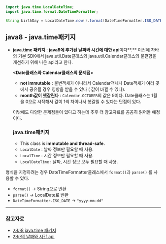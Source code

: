 
```java
import java.time.LocalDateTime;
import java.time.format.DateTimeFormatter;

String birthDay = LocalDateTime.now().format(DateTimeFormatter.ISO_DATE);

```

## java8 - java.time패키지

- **java.time 패키지** : **java8에 추가된 날짜와 시간에 대한 api**이다**.** 이전에 자바의 기본 SDK에서 java.util.Date클래스와 java.util.Calendar클래스의 불편함을 개선하기 위해 나온 api라고 한다.

    **<Date클래스와 Calendar클래스의 문제점>**

    - **not immutable** : 불변객체가 아니라서 Calendar객체나 Date객체가 여러 곳에서 공유될 경우 영향을 받을 수 있다 ( 값이 바뀔 수 있다).
    - **month값이 헷갈린다** : `Calendar.OCTOBER`의 값은 9이다. Date클래스는 1월을 0으로 시작해서 값이 1씩 차이나서 헷갈릴 수 있다는 단점이 있다.

    이밖에도 다양한 문제점들이 있다고 하는데 추후 더 참고자료를 꼼꼼히 읽어볼 예정이다.

    ### java.time패키지

    - This class is **immutable and thread-safe.**
    - `LocalDate` : 날짜 정보만 필요할 때 사용.
    - `LocalTime` : 시간 정보만 필요할 때 사용.
    - `LocalDateTime` : 날짜, 시간 정보 모두 필요할 때 사용.

형식을 지정하려는 경우 DateTimeFormatter클래스에서 `format()`과 `parse()` 를 사용할 수 있다.

- `format()` → String으로 반환
- `parse()`  → LocalDate로 반환
- `DateTimeFormatter.ISO_DATE`  → `"yyyy-mm-dd"`

------------------

### 참고자료
- [자바8 java.time 패키지](http://blog.eomdev.com/java/2016/04/01/%EC%9E%90%EB%B0%948%EC%9D%98-java.time-%ED%8C%A8%ED%82%A4%EC%A7%80.html)
- [자바의 날짜와 시간 api](https://d2.naver.com/helloworld/645609)
